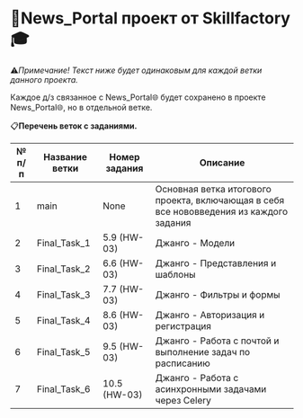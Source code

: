 # 📰News_Portal проект от Skillfactory🎓
⚠️*Примечание! Текст ниже будет одинаковым для каждой ветки данного проекта.*

Каждое д/з связанное с News_Portal🌐 будет сохранено в проекте News_Portal🌐, но в отдельной ветке. 

📋**Перечень веток с заданиями.**

№ п/п| Название ветки| Номер задания| Описание
------------ | ------------ | ------------ | -------------
1| main| None| Основная ветка итогового проекта, включающая в себя все нововведения из каждого задания
2| Final_Task_1| 5.9 (HW-03)| Джанго - Модели
3| Final_Task_2| 6.6 (HW-03)| Джанго - Представления и шаблоны
4| Final_Task_3| 7.7 (HW-03)| Джанго - Фильтры и формы
5| Final_Task_4| 8.6 (HW-03)| Джанго - Авторизация и регистрация
6| Final_Task_5| 9.5 (HW-03)| Джанго - Работа с почтой и выполнение задач по расписанию
7| Final_Task_6| 10.5 (HW-03)| Джанго - Работа с асинхронными задачами через Celery

